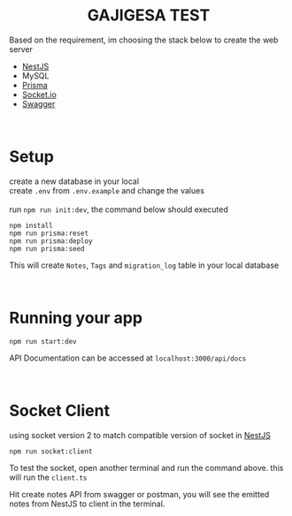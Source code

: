 <h1 align='center'>GAJIGESA TEST</h1>

Based on the requirement, im choosing the stack below to create the web server

- [NestJS](https://nestjs.com/)
- MySQL
- [Prisma](https://docs.nestjs.com/recipes/prisma#prisma)
- [Socket.io](https://docs.nestjs.com/websockets/gateways#installation)
- [Swagger](https://docs.nestjs.com/openapi/introduction)

<br>

# Setup
create a new database in your local<br>
create `.env` from `.env.example` and change the values<br><br>
run `npm run init:dev`, the command below should executed
```
npm install
npm run prisma:reset
npm run prisma:deploy
npm run prisma:seed
```
This will create `Notes`, `Tags` and `migration_log` table in your local database

<br>

# Running your app
```
npm run start:dev
```

API Documentation can be accessed at `localhost:3000/api/docs`

<br>

# Socket Client
using socket version 2 to match compatible version of socket in [NestJS](https://docs.nestjs.com/websockets/gateways#installation)
```
npm run socket:client
```

To test the socket, open another terminal and run the command above. this will run the `client.ts`<br>

Hit create notes API from swagger or postman, you will see the emitted notes from NestJS to client in the terminal.